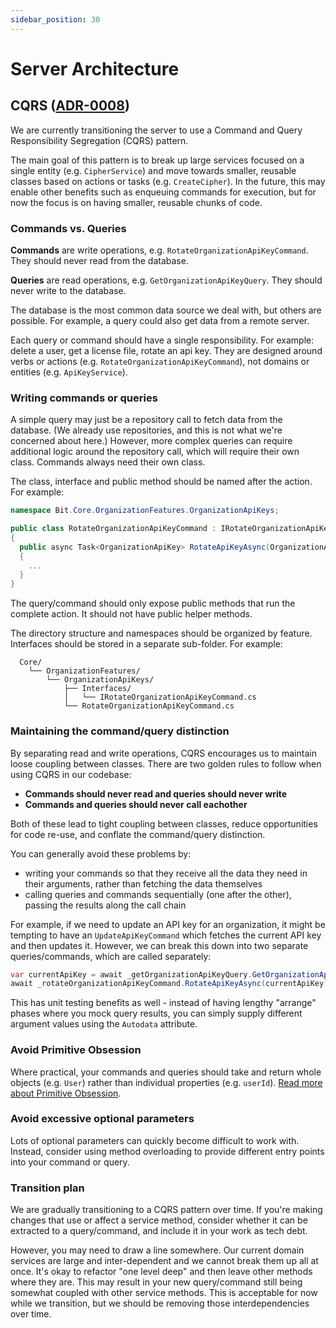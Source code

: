 ```yaml
---
sidebar_position: 30
---
```


# Server Architecture

## CQRS ([ADR-0008](../adr/0008-server-CQRS-pattern.md))

We are currently transitioning the server to use a Command and Query Responsibility Segregation
(CQRS) pattern.

The main goal of this pattern is to break up large services focused on a single entity (e.g.
`CipherService`) and move towards smaller, reusable classes based on actions or tasks (e.g.
`CreateCipher`). In the future, this may enable other benefits such as enqueuing commands for
execution, but for now the focus is on having smaller, reusable chunks of code.

### Commands vs. Queries

**Commands** are write operations, e.g. `RotateOrganizationApiKeyCommand`. They should never read
from the database.

**Queries** are read operations, e.g. `GetOrganizationApiKeyQuery`. They should never write to the
database.

The database is the most common data source we deal with, but others are possible. For example, a
query could also get data from a remote server.

Each query or command should have a single responsibility. For example: delete a user, get a license
file, rotate an api key. They are designed around verbs or actions (e.g.
`RotateOrganizationApiKeyCommand`), not domains or entities (e.g. `ApiKeyService`).

### Writing commands or queries

A simple query may just be a repository call to fetch data from the database. (We already use
repositories, and this is not what we're concerned about here.) However, more complex queries can
require additional logic around the repository call, which will require their own class. Commands
always need their own class.

The class, interface and public method should be named after the action. For example:

```csharp
namespace Bit.Core.OrganizationFeatures.OrganizationApiKeys;

public class RotateOrganizationApiKeyCommand : IRotateOrganizationApiKeyCommand
{
  public async Task<OrganizationApiKey> RotateApiKeyAsync(OrganizationApiKey organizationApiKey)
  {
    ...
  }
}
```

The query/command should only expose public methods that run the complete action. It should not have
public helper methods.

The directory structure and namespaces should be organized by feature. Interfaces should be stored
in a separate sub-folder. For example:

```text
  Core/
    └── OrganizationFeatures/
        └── OrganizationApiKeys/
            ├── Interfaces/
            │   └── IRotateOrganizationApiKeyCommand.cs
            └── RotateOrganizationApiKeyCommand.cs
```

### Maintaining the command/query distinction

By separating read and write operations, CQRS encourages us to maintain loose coupling between
classes. There are two golden rules to follow when using CQRS in our codebase:

- **Commands should never read and queries should never write**
- **Commands and queries should never call eachother**

Both of these lead to tight coupling between classes, reduce opportunities for code re-use, and
conflate the command/query distinction.

You can generally avoid these problems by:

- writing your commands so that they receive all the data they need in their arguments, rather than
  fetching the data themselves
- calling queries and commands sequentially (one after the other), passing the results along the
  call chain

For example, if we need to update an API key for an organization, it might be tempting to have an
`UpdateApiKeyCommand` which fetches the current API key and then updates it. However, we can break
this down into two separate queries/commands, which are called separately:

```csharp
var currentApiKey = await _getOrganizationApiKeyQuery.GetOrganizationApiKeyAsync(orgId);
await _rotateOrganizationApiKeyCommand.RotateApiKeyAsync(currentApiKey);
```

This has unit testing benefits as well - instead of having lengthy "arrange" phases where you mock
query results, you can simply supply different argument values using the `Autodata` attribute.

### Avoid Primitive Obsession

Where practical, your commands and queries should take and return whole objects (e.g. `User`) rather
than individual properties (e.g. `userId`).
[Read more about Primitive Obsession](https://refactoring.guru/smells/primitive-obsession).

### Avoid excessive optional parameters

Lots of optional parameters can quickly become difficult to work with. Instead, consider using
method overloading to provide different entry points into your command or query.

### Transition plan

We are gradually transitioning to a CQRS pattern over time. If you're making changes that use or
affect a service method, consider whether it can be extracted to a query/command, and include it in
your work as tech debt.

However, you may need to draw a line somewhere. Our current domain services are large and
inter-dependent and we cannot break them up all at once. It's okay to refactor "one level deep" and
then leave other methods where they are. This may result in your new query/command still being
somewhat coupled with other service methods. This is acceptable for now while we transition, but we
should be removing those interdependencies over time.

